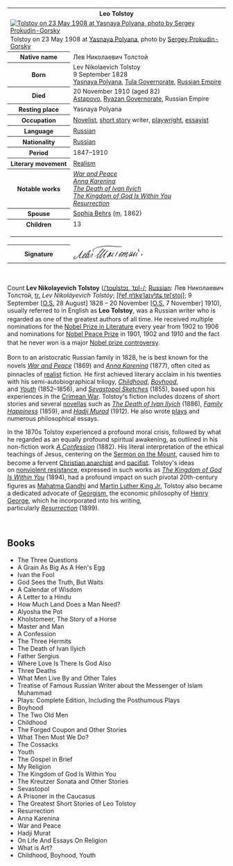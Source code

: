 <table class="infobox vcard">
<tbody>
<tr>
<th colspan="2">
<div class="fn">Leo Tolstoy</div>
</th>
</tr>
<tr>
<td colspan="2"><a class="image" title="Tolstoy on 23 May 1908 at Yasnaya Polyana, photo by Sergey Prokudin-Gorsky" href="220px-L.N.Tolstoy_Prokudin-Gorsky.jpg"><img src="220px-L.N.Tolstoy_Prokudin-Gorsky.jpg" srcset="220px-L.N.Tolstoy_Prokudin-Gorsky.jpg" alt="Tolstoy on 23 May 1908 at Yasnaya Polyana, photo by Sergey Prokudin-Gorsky" width="220" height="296" data-file-width="1840" data-file-height="2476" /></a>
<div>Tolstoy on 23 May 1908 at&nbsp;<a title="Yasnaya Polyana" href="https://en.wikipedia.org/wiki/Yasnaya_Polyana">Yasnaya Polyana</a>,<sup id="cite_ref-1" class="reference"></sup>&nbsp;photo by&nbsp;<a title="Sergey Prokudin-Gorsky" href="https://en.wikipedia.org/wiki/Sergey_Prokudin-Gorsky">Sergey Prokudin-Gorsky</a></div>
</td>
</tr>
<tr>
<th scope="row">Native name</th>
<td>
<div class="nickname">Лев Николаевич Толстой</div>
</td>
</tr>
<tr>
<th scope="row">Born</th>
<td>Lev Nikolaevich Tolstoy<br />9 September 1828<br /><a title="Yasnaya Polyana" href="https://en.wikipedia.org/wiki/Yasnaya_Polyana">Yasnaya Polyana</a>,&nbsp;<a title="Tula Governorate" href="https://en.wikipedia.org/wiki/Tula_Governorate">Tula Governorate</a>,&nbsp;<a title="Russian Empire" href="https://en.wikipedia.org/wiki/Russian_Empire">Russian Empire</a></td>
</tr>
<tr>
<th scope="row">Died</th>
<td>20 November 1910&nbsp;(aged&nbsp;82)<br /><a title="Lev Tolstoy (rural locality)" href="https://en.wikipedia.org/wiki/Lev_Tolstoy_(rural_locality)">Astapovo</a>,&nbsp;<a title="Ryazan Governorate" href="https://en.wikipedia.org/wiki/Ryazan_Governorate">Ryazan Governorate</a>, Russian Empire</td>
</tr>
<tr>
<th scope="row">Resting place</th>
<td>Yasnaya Polyana</td>
</tr>
<tr>
<th scope="row">Occupation</th>
<td class="role"><a title="Novelist" href="https://en.wikipedia.org/wiki/Novelist">Novelist</a>,&nbsp;<a title="Short story" href="https://en.wikipedia.org/wiki/Short_story">short story</a>&nbsp;writer,&nbsp;<a title="Playwright" href="https://en.wikipedia.org/wiki/Playwright">playwright</a>,&nbsp;<a class="mw-redirect" title="Essayist" href="https://en.wikipedia.org/wiki/Essayist">essayist</a></td>
</tr>
<tr>
<th scope="row">Language</th>
<td><a title="Russian language" href="https://en.wikipedia.org/wiki/Russian_language">Russian</a></td>
</tr>
<tr>
<th scope="row">Nationality</th>
<td class="category"><a class="mw-redirect" title="Russian people" href="https://en.wikipedia.org/wiki/Russian_people">Russian</a></td>
</tr>
<tr>
<th scope="row">Period</th>
<td>1847&ndash;1910</td>
</tr>
<tr>
<th scope="row">Literary movement</th>
<td><a title="Literary realism" href="https://en.wikipedia.org/wiki/Literary_realism">Realism</a></td>
</tr>
<tr>
<th scope="row">Notable works</th>
<td><em><a title="War and Peace" href="https://en.wikipedia.org/wiki/War_and_Peace">War and Peace</a></em><br /><em><a title="Anna Karenina" href="https://en.wikipedia.org/wiki/Anna_Karenina">Anna Karenina</a></em><br /><em><a title="The Death of Ivan Ilyich" href="https://en.wikipedia.org/wiki/The_Death_of_Ivan_Ilyich">The Death of Ivan Ilyich</a></em><br /><em><a title="The Kingdom of God Is Within You" href="https://en.wikipedia.org/wiki/The_Kingdom_of_God_Is_Within_You">The Kingdom of God Is Within You</a></em><br /><em><a title="Resurrection (novel)" href="https://en.wikipedia.org/wiki/Resurrection_(novel)">Resurrection</a></em></td>
</tr>
<tr>
<th scope="row">Spouse</th>
<td>
<div><a title="Sophia Tolstaya" href="https://en.wikipedia.org/wiki/Sophia_Tolstaya">Sophia Behrs</a>&nbsp;(<abbr title="married">m.</abbr>&nbsp;<span class="rt-commentedText" title="23 September 1862">1862</span>)</div>
</td>
</tr>
<tr>
<th scope="row">Children</th>
<td>13</td>
</tr>
<tr>
<td colspan="2"><hr /></td>
</tr>
<tr>
<th scope="row">Signature</th>
<td><a class="image" href="https://en.wikipedia.org/wiki/File:Leo_Tolstoy_signature.svg"><img src="160px-Leo_Tolstoy_signature.svg.png" srcset="//upload.wikimedia.org/wikipedia/commons/thumb/b/b9/Leo_Tolstoy_signature.svg/240px-Leo_Tolstoy_signature.svg.png 1.5x, //upload.wikimedia.org/wikipedia/commons/thumb/b/b9/Leo_Tolstoy_signature.svg/320px-Leo_Tolstoy_signature.svg.png 2x" alt="" width="160" height="33" data-file-width="585" data-file-height="119" /></a></td>
</tr>
</tbody>
</table>
</br>

<p>Count&nbsp;<strong>Lev Nikolayevich Tolstoy</strong>&nbsp;(<span class="rt-commentedText nowrap"><span class="IPA nopopups noexcerpt"><a title="Help:IPA/English" href="https://en.wikipedia.org/wiki/Help:IPA/English">/<span title="/ˈ/: primary stress follows">ˈ</span><span title="'t' in 'tie'">t</span><span title="/oʊ/: 'o' in 'code'">oʊ</span><span title="'l' in 'lie'">l</span><span title="'s' in 'sigh'">s</span><span title="'t' in 'tie'">t</span><span title="/ɔɪ/: 'oi' in 'choice'">ɔɪ</span>,<span class="wrap">&nbsp;</span><span title="/ˈ/: primary stress follows">ˈ</span><span title="'t' in 'tie'">t</span><span title="/ɒ/: 'o' in 'body'">ɒ</span><span title="'l' in 'lie'">l</span>-/</a></span></span>;<sup id="cite_ref-3" class="reference"></sup>&nbsp;<a title="Russian language" href="https://en.wikipedia.org/wiki/Russian_language">Russian</a>:&nbsp;<span lang="ru" title="Russian language text">Лев Николаевич Толстой</span>,&nbsp;<a title="Romanization of Russian" href="https://en.wikipedia.org/wiki/Romanization_of_Russian">tr.</a>&nbsp;<em lang="ru-Latn" title="Russian-language romanization">Lev Nikol&aacute;yevich Tolst&oacute;y</em>;&nbsp;<small></small><span class="IPA" title="Representation in the International Phonetic Alphabet (IPA)"><a title="Help:IPA/Russian" href="https://en.wikipedia.org/wiki/Help:IPA/Russian">[lʲef nʲɪkɐˈlaɪvʲɪtɕ tɐlˈstoj]</a></span>; 9 September&nbsp;[<a title="Old Style and New Style dates" href="https://en.wikipedia.org/wiki/Old_Style_and_New_Style_dates">O.S.</a>&nbsp;28 August]&nbsp;1828&nbsp;&ndash; 20 November&nbsp;[<a title="Old Style and New Style dates" href="https://en.wikipedia.org/wiki/Old_Style_and_New_Style_dates">O.S.</a>&nbsp;7 November]&nbsp;1910), usually referred to in English as&nbsp;<strong>Leo Tolstoy</strong>, was a Russian writer who is regarded as one of the greatest authors of all time.<sup id="cite_ref-Britannica_5-0" class="reference"></sup>&nbsp;He received multiple nominations for the&nbsp;<a title="Nobel Prize in Literature" href="https://en.wikipedia.org/wiki/Nobel_Prize_in_Literature">Nobel Prize in Literature</a>&nbsp;every year from 1902 to 1906 and nominations for&nbsp;<a title="Nobel Peace Prize" href="https://en.wikipedia.org/wiki/Nobel_Peace_Prize">Nobel Peace Prize</a>&nbsp;in 1901, 1902 and 1910 and the fact that he never won is a major&nbsp;<a title="Nobel Prize controversies" href="https://en.wikipedia.org/wiki/Nobel_Prize_controversies#Literature">Nobel prize controversy</a>.<sup id="cite_ref-6" class="reference"></sup><sup id="cite_ref-7" class="reference"></sup><sup id="cite_ref-8" class="reference"></sup><sup id="cite_ref-9" class="reference"></sup></p>
<p>Born to an aristocratic Russian family in 1828,<sup id="cite_ref-Britannica_5-1" class="reference"></sup>&nbsp;he is best known for the novels&nbsp;<em><a title="War and Peace" href="https://en.wikipedia.org/wiki/War_and_Peace">War and Peace</a></em>&nbsp;(1869) and&nbsp;<em><a title="Anna Karenina" href="https://en.wikipedia.org/wiki/Anna_Karenina">Anna Karenina</a></em>&nbsp;(1877),<sup id="cite_ref-10" class="reference"></sup>&nbsp;often cited as pinnacles of&nbsp;<a title="Literary realism" href="https://en.wikipedia.org/wiki/Literary_realism">realist</a>&nbsp;fiction.<sup id="cite_ref-Britannica_5-2" class="reference"></sup>&nbsp;He first achieved literary acclaim in his twenties with his semi-autobiographical trilogy,&nbsp;<em><a title="Childhood (Tolstoy novel)" href="https://en.wikipedia.org/wiki/Childhood_(Tolstoy_novel)">Childhood</a></em>,&nbsp;<em><a title="Boyhood (novel)" href="https://en.wikipedia.org/wiki/Boyhood_(novel)">Boyhood</a></em>, and&nbsp;<em><a title="Youth (Leo Tolstoy novel)" href="https://en.wikipedia.org/wiki/Youth_(Leo_Tolstoy_novel)">Youth</a></em>&nbsp;(1852&ndash;1856), and&nbsp;<em><a title="Sevastopol Sketches" href="https://en.wikipedia.org/wiki/Sevastopol_Sketches">Sevastopol Sketches</a></em>&nbsp;(1855), based upon his experiences in the&nbsp;<a title="Crimean War" href="https://en.wikipedia.org/wiki/Crimean_War">Crimean War</a>. Tolstoy's fiction includes dozens of short stories and several&nbsp;<a title="Novella" href="https://en.wikipedia.org/wiki/Novella">novellas</a>&nbsp;such as&nbsp;<em><a title="The Death of Ivan Ilyich" href="https://en.wikipedia.org/wiki/The_Death_of_Ivan_Ilyich">The Death of Ivan Ilyich</a></em>&nbsp;(1886),&nbsp;<em><a title="Family Happiness" href="https://en.wikipedia.org/wiki/Family_Happiness">Family Happiness</a></em>&nbsp;(1859), and&nbsp;<em><a title="Hadji Murat (novel)" href="https://en.wikipedia.org/wiki/Hadji_Murat_(novel)">Hadji Murad</a></em>&nbsp;(1912). He also wrote&nbsp;<a class="mw-redirect" title="Play (theater)" href="https://en.wikipedia.org/wiki/Play_(theater)">plays</a>&nbsp;and numerous philosophical essays.</p>
<p>In the 1870s Tolstoy experienced a profound moral crisis, followed by what he regarded as an equally profound spiritual awakening, as outlined in his non-fiction work&nbsp;<em><a title="A Confession" href="https://en.wikipedia.org/wiki/A_Confession">A Confession</a></em>&nbsp;(1882). His literal interpretation of the ethical teachings of Jesus, centering on the&nbsp;<a title="Sermon on the Mount" href="https://en.wikipedia.org/wiki/Sermon_on_the_Mount">Sermon on the Mount</a>, caused him to become a fervent&nbsp;<a title="Christian anarchism" href="https://en.wikipedia.org/wiki/Christian_anarchism">Christian anarchist</a>&nbsp;and&nbsp;<a class="mw-redirect" title="Anarcho-pacifist" href="https://en.wikipedia.org/wiki/Anarcho-pacifist">pacifist</a>.<sup id="cite_ref-Britannica_5-3" class="reference"></sup>&nbsp;Tolstoy's ideas on&nbsp;<a title="Nonviolent resistance" href="https://en.wikipedia.org/wiki/Nonviolent_resistance">nonviolent resistance</a>, expressed in such works as&nbsp;<em><a title="The Kingdom of God Is Within You" href="https://en.wikipedia.org/wiki/The_Kingdom_of_God_Is_Within_You">The Kingdom of God Is Within You</a></em>&nbsp;(1894), had a profound impact on such pivotal 20th-century figures as&nbsp;<a title="Mahatma Gandhi" href="https://en.wikipedia.org/wiki/Mahatma_Gandhi">Mahatma Gandhi</a><sup id="cite_ref-ResistNotEvil_11-0" class="reference"></sup>&nbsp;and&nbsp;<a title="Martin Luther King Jr." href="https://en.wikipedia.org/wiki/Martin_Luther_King_Jr.">Martin Luther King Jr.</a><sup id="cite_ref-12" class="reference"></sup>&nbsp;Tolstoy also became a dedicated advocate of&nbsp;<a title="Georgism" href="https://en.wikipedia.org/wiki/Georgism">Georgism</a>, the economic philosophy of&nbsp;<a title="Henry George" href="https://en.wikipedia.org/wiki/Henry_George">Henry George</a>, which he incorporated into his writing, particularly&nbsp;<em><a title="Resurrection (novel)" href="https://en.wikipedia.org/wiki/Resurrection_(novel)">Resurrection</a></em>&nbsp;(1899).</p>



</br>




<h2> Books </h2>
<ul>

                             

 <li><a target="_blank" href="https://github.com/manjunath5496/Leo-Tolstoy-Books/blob/master/leot(1).pdf" style="text-decoration:none;">The Three Questions</a></li>

 <li><a target="_blank" href="https://github.com/manjunath5496/Leo-Tolstoy-Books/blob/master/leot(2).pdf" style="text-decoration:none;">A Grain As Big As A Hen's Egg</a></li>

<li><a target="_blank" href="https://github.com/manjunath5496/Leo-Tolstoy-Books/blob/master/leot(3).pdf" style="text-decoration:none;">Ivan the Fool</a></li>
 <li><a target="_blank" href="https://github.com/manjunath5496/Leo-Tolstoy-Books/blob/master/leot(4).pdf" style="text-decoration:none;">God Sees the Truth, But Waits</a></li>                              
<li><a target="_blank" href="https://github.com/manjunath5496/Leo-Tolstoy-Books/blob/master/leot(5).pdf" style="text-decoration:none;">A Calendar of Wisdom</a></li>
<li><a target="_blank" href="https://github.com/manjunath5496/Leo-Tolstoy-Books/blob/master/leot(6).pdf" style="text-decoration:none;">A Letter to a Hindu</a></li>
 <li><a target="_blank" href="https://github.com/manjunath5496/Leo-Tolstoy-Books/blob/master/leot(7).pdf" style="text-decoration:none;">How Much Land Does a Man Need?</a></li>

 <li><a target="_blank" href="https://github.com/manjunath5496/Leo-Tolstoy-Books/blob/master/leot(8).pdf" style="text-decoration:none;">Alyosha the Pot</a></li>
   <li><a target="_blank" href="https://github.com/manjunath5496/Leo-Tolstoy-Books/blob/master/leot(9).pdf" style="text-decoration:none;">Kholstomeer, The Story of a Horse</a></li>
  
   
 <li><a target="_blank" href="https://github.com/manjunath5496/Leo-Tolstoy-Books/blob/master/leot(10).pdf" style="text-decoration:none;">Master and Man </a></li>                              
<li><a target="_blank" href="https://github.com/manjunath5496/Leo-Tolstoy-Books/blob/master/leot(11).pdf" style="text-decoration:none;">A Confession</a></li>
<li><a target="_blank" href="https://github.com/manjunath5496/Leo-Tolstoy-Books/blob/master/leot(12).pdf" style="text-decoration:none;">The Three Hermits</a></li>
<li><a target="_blank" href="https://github.com/manjunath5496/Leo-Tolstoy-Books/blob/master/leot(13).pdf" style="text-decoration:none;">The Death of Ivan Ilyich</a></li>

<li><a target="_blank" href="https://github.com/manjunath5496/Leo-Tolstoy-Books/blob/master/leot(14).pdf" style="text-decoration:none;">Father Sergius</a></li>
                              
<li><a target="_blank" href="https://github.com/manjunath5496/Leo-Tolstoy-Books/blob/master/leot(15).pdf" style="text-decoration:none;">Where Love Is There Is God Also</a></li>

<li><a target="_blank" href="https://github.com/manjunath5496/Leo-Tolstoy-Books/blob/master/leot(16).pdf" style="text-decoration:none;">Three Deaths</a></li>

  <li><a target="_blank" href="https://github.com/manjunath5496/Leo-Tolstoy-Books/blob/master/leot(17).pdf" style="text-decoration:none;">What Men Live By and Other Tales</a></li>   
  
<li><a target="_blank" href="https://github.com/manjunath5496/Leo-Tolstoy-Books/blob/master/leot(18).pdf" style="text-decoration:none;">Treatise of Famous Russian Writer about the Messenger of Islam Muhammad</a></li> 

  
<li><a target="_blank" href="https://github.com/manjunath5496/Leo-Tolstoy-Books/blob/master/leot(19).pdf" style="text-decoration:none;">Plays: Complete Edition, Including the Posthumous Plays</a></li> 

<li><a target="_blank" href="https://github.com/manjunath5496/Leo-Tolstoy-Books/blob/master/leot(20).pdf" style="text-decoration:none;">Boyhood</a></li>

<li><a target="_blank" href="https://github.com/manjunath5496/Leo-Tolstoy-Books/blob/master/leot(21).pdf" style="text-decoration:none;">The Two Old Men</a></li>
<li><a target="_blank" href="https://github.com/manjunath5496/Leo-Tolstoy-Books/blob/master/leot(22).pdf" style="text-decoration:none;">Childhood</a></li> 
 <li><a target="_blank" href="https://github.com/manjunath5496/Leo-Tolstoy-Books/blob/master/leot(23).pdf" style="text-decoration:none;">The Forged Coupon and Other Stories</a></li> 
 

   <li><a target="_blank" href="https://github.com/manjunath5496/Leo-Tolstoy-Books/blob/master/leot(24).pdf" style="text-decoration:none;">What Then Must We Do?</a></li>
 
   <li><a target="_blank" href="https://github.com/manjunath5496/Leo-Tolstoy-Books/blob/master/leot(25).pdf" style="text-decoration:none;">The Cossacks</a></li>                              
 <li><a target="_blank" href="https://github.com/manjunath5496/Leo-Tolstoy-Books/blob/master/leot(26).pdf" style="text-decoration:none;">Youth</a></li>
 <li><a target="_blank" href="https://github.com/manjunath5496/Leo-Tolstoy-Books/blob/master/leot(27).pdf" style="text-decoration:none;">The Gospel in Brief </a></li>
   
 
   <li><a target="_blank" href="https://github.com/manjunath5496/Leo-Tolstoy-Books/blob/master/leot(28).pdf" style="text-decoration:none;">My Religion</a></li>
 
   <li><a target="_blank" href="https://github.com/manjunath5496/Leo-Tolstoy-Books/blob/master/leot(29).pdf" style="text-decoration:none;">The Kingdom of God Is Within You</a></li>                              

  <li><a target="_blank" href="https://github.com/manjunath5496/Leo-Tolstoy-Books/blob/master/leot(30).pdf" style="text-decoration:none;">The Kreutzer Sonata and Other Stories</a></li>
 
   <li><a target="_blank" href="https://github.com/manjunath5496/Leo-Tolstoy-Books/blob/master/leot(31).pdf" style="text-decoration:none;">Sevastopol</a></li> 
    <li><a target="_blank" href="https://github.com/manjunath5496/Leo-Tolstoy-Books/blob/master/leot(32).pdf" style="text-decoration:none;">A Prisoner in the Caucasus </a></li> 

   <li><a target="_blank" href="https://github.com/manjunath5496/Leo-Tolstoy-Books/blob/master/leot(33).pdf" style="text-decoration:none;">The Greatest Short Stories of Leo Tolstoy</a></li>                              

  <li><a target="_blank" href="https://github.com/manjunath5496/Leo-Tolstoy-Books/blob/master/leot(34).pdf" style="text-decoration:none;">Resurrection</a></li> 
 
  <li><a target="_blank" href="https://github.com/manjunath5496/Leo-Tolstoy-Books/blob/master/leot(35).pdf" style="text-decoration:none;">Anna Karenina</a></li> 

  <li><a target="_blank" href="https://github.com/manjunath5496/Leo-Tolstoy-Books/blob/master/leot(36).pdf" style="text-decoration:none;">War and Peace</a></li> 
 
<li><a target="_blank" href="https://github.com/manjunath5496/Leo-Tolstoy-Books/blob/master/leot(37).pdf" style="text-decoration:none;">Hadji Murat</a></li>
 <li><a target="_blank" href="https://github.com/manjunath5496/Leo-Tolstoy-Books/blob/master/leot(38).pdf" style="text-decoration:none;">On Life And Essays On Religion</a></li>
<li><a target="_blank" href="https://github.com/manjunath5496/Leo-Tolstoy-Books/blob/master/leot(39).pdf" style="text-decoration:none;">What is Art?</a></li>
 <li><a target="_blank" href="https://github.com/manjunath5496/Leo-Tolstoy-Books/blob/master/leot(40).pdf" style="text-decoration:none;">Childhood, Boyhood, Youth</a></li> 
 
 </ul>
